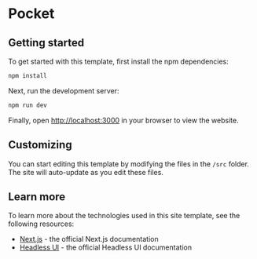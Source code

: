 # Pocket

## Getting started

To get started with this template, first install the npm dependencies:

```bash
npm install
```

Next, run the development server:

```bash
npm run dev
```

Finally, open [http://localhost:3000](http://localhost:3000) in your browser to view the website.

## Customizing

You can start editing this template by modifying the files in the `/src` folder. The site will auto-update as you edit these files.


 
## Learn more

To learn more about the technologies used in this site template, see the following resources:

 
- [Next.js](https://nextjs.org/docs) - the official Next.js documentation
- [Headless UI](https://headlessui.dev) - the official Headless UI documentation
